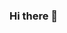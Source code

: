 ### Hi there 👋

<!--
**claudia-caten/claudia-caten** is a ✨ _special_ ✨ repository because its `README.md` (this file) appears on your GitHub profile.

Here are some ideas to get you started:

- 🔭 I’m currently working on creating a blog!
- 🌱 I’m currently learning more about data science and git hub
- 💬 Ask me about my experience as a statistics major at BYU
- 📫 How to reach me: claudiacaten@gmail.com

